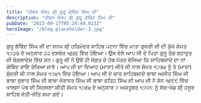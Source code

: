 ```yaml
---
title: "ਜੀਵਨ ਸੰਖੇਪ ਸ਼ੀ੍ ਗੁਰੂ ਗੋਬਿੰਦ ਸਿੰਘ ਜੀ"
description: "ਜੀਵਨ ਸੰਖੇਪ ਸ਼ੀ੍ ਗੁਰੂ ਗੋਬਿੰਦ ਸਿੰਘ ਜੀ"
pubDate: "2023-09-17T05:24:44.013Z"
heroImage: "/blog-placeholder-3.jpg"
---
```


ਗੁਰੂ ਗੋਬਿੰਦ ਸਿੰਘ ਜੀ ਦਾ ਜਨਮ ਸ਼ੀ੍ ਹਰਿਮੰਦਰ ਸਾਹਿਬ ਪਟਨਾ ਵਿੱਚ ਮਾਤਾ ਗੁਜਰੀ ਜੀ ਦੀ ਕੁੱਖੋ ਸੰਮਤ ੧੭੨੩ ਦੇ ਅਨੁਸਾਰ ੨੨ ਦਸਬੰਰ ੧੬੬੬ ਵਿੱਚ ਹੋਇਆ। ਉਸ ਵੇਲੇ ਆਪ ਜੀ ਦੇ ਪਿਤਾ ਗੁਰੂ ਤੇਗ ਬਹਾਦੁਰ ਜੀ ਬੰਗਲਾਦੇਸ਼ ਵਿੱਚ ਸਨ। ਗੁਰੂ ਜੀ ਨੇ ਉਥੋਂ ਹੀ ਸੰਗਤ ਦੇ ਹੱਥ ਪੱਤਰ ਭੇਜਿਆ ਕਿ ਸਾਹਿਬਜਾਦੇ ਦਾ ਨਾਂ ਗੋਬਿੰਦ ਰਾਇ ਰੱਖਿਆ ਜਾਵੇ। 
ਆਪ ਜੀ ਦਾ ਵਿਆਹ (ਮਾਤਾ) ਜੀਤੋ ਜੀ ਨਾਲ ਸੰਮਤ ੧੭੩੪ ਨੂੰ ਤੇ (ਮਾਤਾ) ਸੁੰਦਰੀ ਜੀ ਨਾਲ ਸੰਮਤ ੧੭੪੧ ਵਿੱਚ ਹੋਇਆ। 
ਆਪ ਜੀ ਦੇ ਚਾਰ ਸਾਹਿਬਜਾਦੇ
ਬਾਬਾ ਅਜੀਤ ਸਿੰਘ ਜੀ
ਬਾਬਾ ਜੁਝਾਰ ਸਿੰਘ ਜੀ
ਬਾਬਾ ਜੋਰਾਵਰ ਸਿੰਘ ਜੀ
ਬਾਬਾ ਫਤਿਹ ਸਿੰਘ ਜੀ
ਆਪ ਜੀ ਨੇ ਸੰਨ ੧੬੯੯ ਵਿੱਚ ਖਾਲਸਾ ਪੰਥ ਦੀ ਸਿਰਜਣਾ ਕੀਤੀ
ਸੰਮਤ ੧੭੬੪ ਦੇ ਅਨੁਸਾਰ ੭ ਅਕਤੂਬਰ ੧੭੦੮  ਨੂੰ ਸੱਚ-ਖੰਡ ਸ਼ੀ੍ ਹਜੂਰ ਸਾਹਿਬ ਜੋਤੀ-ਜੋਤਿ ਸਮਾ ਗਏ।

